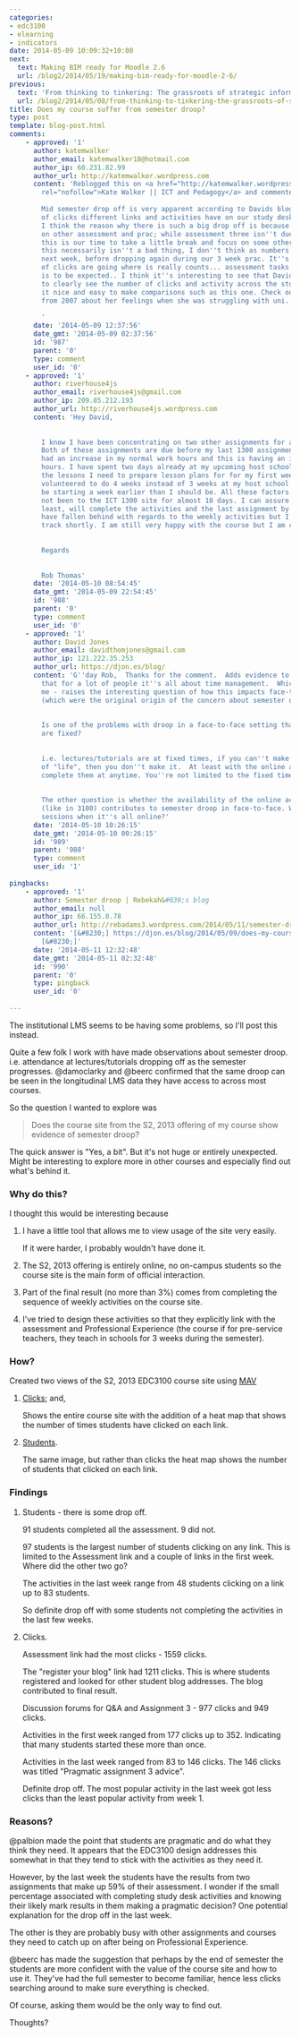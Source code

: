 ```yaml
---
categories:
- edc3100
- elearning
- indicators
date: 2014-05-09 10:09:32+10:00
next:
  text: Making BIM ready for Moodle 2.6
  url: /blog2/2014/05/19/making-bim-ready-for-moodle-2-6/
previous:
  text: 'From thinking to tinkering: The grassroots of strategic information systems'
  url: /blog2/2014/05/08/from-thinking-to-tinkering-the-grassroots-of-strategic-information-systems/
title: Does my course suffer from semester droop?
type: post
template: blog-post.html
comments:
    - approved: '1'
      author: katemwalker
      author_email: katemwalker18@hotmail.com
      author_ip: 60.231.82.99
      author_url: http://katemwalker.wordpress.com
      content: 'Reblogged this on <a href="http://katemwalker.wordpress.com/2014/05/09/does-my-course-suffer-from-semester-droop/"
        rel="nofollow">Kate Walker || ICT and Pedagogy</a> and commented:
    
        Mid semester drop off is very apparent according to Davids blog on the number
        of clicks different links and activities have on our study desk.  To be honest
        I think the reason why there is such a big drop off is because we are busy focusing
        on other assessment and prac; while assessment three isn''t due for a little bit,
        this is our time to take a little break and focus on some other important assessment,
        this necessarily isn''t a bad thing, I don''t think as numbers may pick up again
        next week, before dropping again during our 3 week prac. It''s clear that a majority
        of clicks are going where is really counts... assessment tasks and details.. which
        is to be expected.. I think it''s interesting to see that David has the tools
        to clearly see the number of clicks and activity across the study desk, it makes
        it nice and easy to make comparisons such as this one. Check out this blog http://flickamawa.wordpress.com/2007/05/12/parti/
        from 2007 about her feelings when she was struggling with uni.
    
        '
      date: '2014-05-09 12:37:56'
      date_gmt: '2014-05-09 02:37:56'
      id: '987'
      parent: '0'
      type: comment
      user_id: '0'
    - approved: '1'
      author: riverhouse4js
      author_email: riverhouse4js@gmail.com
      author_ip: 209.85.212.193
      author_url: http://riverhouse4js.wordpress.com
      content: 'Hey David,
    
    
        I know I have been concentrating on two other assignments for another course.
        Both of these assignments are due before my last 1300 assignment. I have also
        had an increase in my normal work hours and this is having an impact on my study
        hours. I have spent two days already at my upcoming host school and I have received
        the lessons I need to prepare lesson plans for for my first week on prac. I have
        volunteered to do 4 weeks instead of 3 weeks at my host school also and I will
        be starting a week earlier than I should be. All these factors combine so I have
        not been to the ICT 1300 site for almost 10 days. I can assure you that I, at
        least, will complete the activities and the last assignment by the due date. I
        have fallen behind with regards to the weekly activities but I will get back on
        track shortly. I am still very happy with the course but I am currently time poor.
    
    
        Regards
    
    
        Rob Thomas'
      date: '2014-05-10 08:54:45'
      date_gmt: '2014-05-09 22:54:45'
      id: '988'
      parent: '0'
      type: comment
      user_id: '0'
    - approved: '1'
      author: David Jones
      author_email: davidthomjones@gmail.com
      author_ip: 121.222.35.253
      author_url: https://djon.es/blog/
      content: 'G''day Rob,  Thanks for the comment.  Adds evidence to the suggestion
        that for a lot of people it''s all about time management.  Which - at least for
        me - raises the interesting question of how this impacts face-to-face sessions
        (which were the original origin of the concern about semester droop).
    
    
        Is one of the problems with droop in a face-to-face setting that those sessions
        are fixed?
    
    
        i.e. lectures/tutorials are at fixed times, if you can''t make that time because
        of "life", then you don''t make it.  At least with the online activities you can
        complete them at anytime. You''re not limited to the fixed time.
    
    
        The other question is whether the availability of the online activities for all
        (like in 3100) contributes to semester droop in face-to-face. Why go to face-to-face
        sessions when it''s all online?'
      date: '2014-05-10 10:26:15'
      date_gmt: '2014-05-10 00:26:15'
      id: '989'
      parent: '988'
      type: comment
      user_id: '1'
    
pingbacks:
    - approved: '1'
      author: Semester droop | Rebekah&#039;s blog
      author_email: null
      author_ip: 66.155.8.78
      author_url: http://rebadams3.wordpress.com/2014/05/11/semester-droop/
      content: '[&#8230;] https://djon.es/blog/2014/05/09/does-my-course-suffer-from-semester-droop/
        [&#8230;]'
      date: '2014-05-11 12:32:48'
      date_gmt: '2014-05-11 02:32:48'
      id: '990'
      parent: '0'
      type: pingback
      user_id: '0'
    
---
```

The institutional LMS seems to be having some problems, so I'll post this instead.

Quite a few folk I work with have made observations about semester droop. i.e. attendance at lectures/tutorials dropping off as the semester progresses. @damoclarky and @beerc confirmed that the same droop can be seen in the longitudinal LMS data they have access to across most courses.

So the question I wanted to explore was

> Does the course site from the S2, 2013 offering of my course show evidence of semester droop?

The quick answer is "Yes, a bit". But it's not huge or entirely unexpected. Might be interesting to explore more in other courses and especially find out what's behind it.

### Why do this?

I thought this would be interesting because

1. I have a little tool that allows me to view usage of the site very easily.
    
    If it were harder, I probably wouldn't have done it.
    
2. The S2, 2013 offering is entirely online, no on-campus students so the course site is the main form of official interaction.
3. Part of the final result (no more than 3%) comes from completing the sequence of weekly activities on the course site.
4. I've tried to design these activities so that they explicitly link with the assessment and Professional Experience (the course if for pre-service teachers, they teach in schools for 3 weeks during the semester).

### How?

Created two views of the S2, 2013 EDC3100 course site using [MAV](/blog2/2014/02/02/moodle-activity-viewer-mav-and-the-promise-for-bricolage/)

1. [Clicks](https://www.flickr.com/photos/david_jones/13948920688/sizes/o/); and,
    
    Shows the entire course site with the addition of a heat map that shows the number of times students have clicked on each link.
    
2. [Students](https://www.flickr.com/photos/david_jones/14112414296/sizes/o/).
    
    The same image, but rather than clicks the heat map shows the number of students that clicked on each link.
    

### Findings

1. Students - there is some drop off.
    
    91 students completed all the assessment. 9 did not.
    
    97 students is the largest number of students clicking on any link. This is limited to the Assessment link and a couple of links in the first week. Where did the other two go?
    
    The activities in the last week range from 48 students clicking on a link up to 83 students.
    
    So definite drop off with some students not completing the activities in the last few weeks.
    
2. Clicks.
    
    Assessment link had the most clicks - 1559 clicks.
    
    The "register your blog" link had 1211 clicks. This is where students registered and looked for other student blog addresses. The blog contributed to final result.
    
    Discussion forums for Q&A and Assignment 3 - 977 clicks and 949 clicks.
    
    Activities in the first week ranged from 177 clicks up to 352. Indicating that many students started these more than once.
    
    Activities in the last week ranged from 83 to 146 clicks. The 146 clicks was titled "Pragmatic assignment 3 advice".
    
    Definite drop off. The most popular activity in the last week got less clicks than the least popular activity from week 1.
    

### Reasons?

@palbion made the point that students are pragmatic and do what they think they need. It appears that the EDC3100 design addresses this somewhat in that they tend to stick with the activities as they need it.

However, by the last week the students have the results from two assignments that make up 59% of their assessment. I wonder if the small percentage associated with completing study desk activities and knowing their likely mark results in them making a pragmatic decision? One potential explanation for the drop off in the last week.

The other is they are probably busy with other assignments and courses they need to catch up on after being on Professional Experience.

@beerc has made the suggestion that perhaps by the end of semester the students are more confident with the value of the course site and how to use it. They've had the full semester to become familiar, hence less clicks searching around to make sure everything is checked.

Of course, asking them would be the only way to find out.

Thoughts?